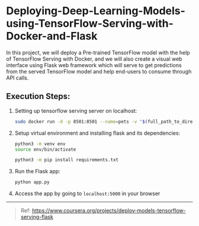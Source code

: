 # Deploying-Deep-Learning-Models-using-TensorFlow-Serving-with-Docker-and-Flask
In this project, we will deploy a Pre-trained TensorFlow model with the help of TensorFlow Serving with Docker, and we will also create a visual web interface using Flask web framework which will serve to get predictions from the served TensorFlow model and help end-users to consume through API calls. 

## Execution Steps: 

  1.  Setting up tensorflow serving server on localhost:

      ```bash
      sudo docker run -d -p 8501:8501 --name=pets -v "$(full_path_to_directory)/pets:/models/pets/1" -e MODEL_NAME=pets tensorflow/serving
      ```

  2.  Setup virtual environment and installing flask and its dependencies: 

      ```bash
      python3 -m venv env
      source env/bin/activate
      
      python3 -m pip install requirements.txt
      ```

3. Run the Flask app:

   ```python
   python app.py
   ```

4. Access the app by going to `localhost:5000` in your browser

---

> Ref: https://www.coursera.org/projects/deploy-models-tensorflow-serving-flask